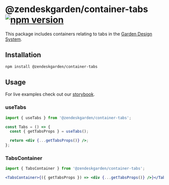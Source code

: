 # @zendeskgarden/container-tabs [![npm version](https://img.shields.io/npm/v/@zendeskgarden/container-tabs.svg?style=flat-square)](https://www.npmjs.com/package/@zendeskgarden/container-tabs)

This package includes containers relating to tabs in the
[Garden Design System](https://zendeskgarden.github.io/).

## Installation

```sh
npm install @zendeskgarden/container-tabs
```

## Usage

For live examples check out our [storybook](https://zendeskgarden.github.io/react-containers).

### useTabs

```jsx static
import { useTabs } from '@zendeskgarden/container-tabs';

const Tabs = () => {
  const { getTabsProps } = useTabs();

  return <div {...getTabsProps()} />;
};
```

### TabsContainer

```jsx static
import { TabsContainer } from '@zendeskgarden/container-tabs';

<TabsContainer>{({ getTabsProps }) => <div {...getTabsProps()} />}</TabsContainer>;
```

<!--
  TODO:

  * [ ] Add tabs to root README table.
  * [ ] Add tabs stories.js.
  * [ ] Delete this comment block.
-->
